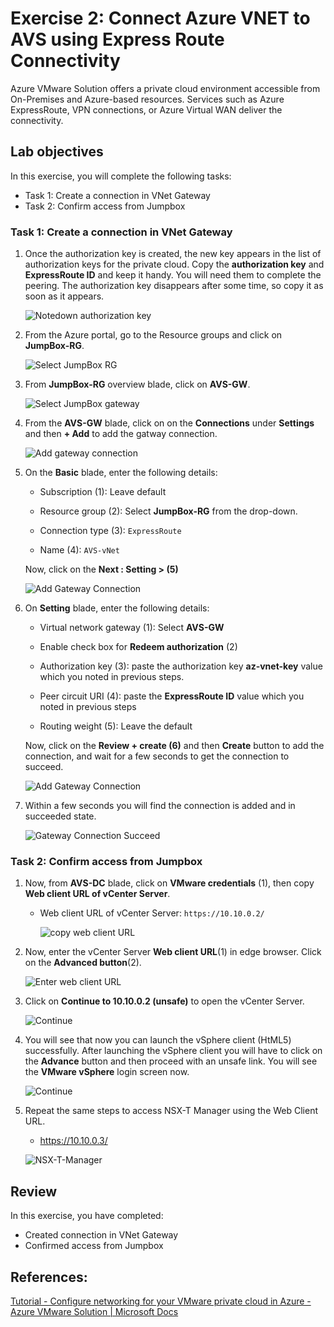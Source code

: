 # Exercise 2: Connect Azure VNET to AVS using Express Route Connectivity 

Azure VMware Solution offers a private cloud environment accessible from On-Premises and Azure-based resources. Services such as Azure ExpressRoute, VPN connections, or Azure Virtual WAN deliver the connectivity.

## Lab objectives

In this exercise, you will complete the following tasks:

+ Task 1: Create a connection in VNet Gateway
+ Task 2: Confirm access from Jumpbox

### Task 1: Create a connection in VNet Gateway

1. Once the authorization key is created, the new key appears in the list of authorization keys for the private cloud. Copy the **authorization key** and **ExpressRoute ID** and keep it handy. You will need them to complete the peering. The authorization key disappears after some time, so copy it as soon as it appears.

   ![Notedown authorization key](../Images/copy-id-and-key.jpg)

2. From the Azure portal, go to the Resource groups and click on **JumpBox-RG**.

   ![Select JumpBox RG](../Images/select-jumpbox-rg.jpg)

3. From **JumpBox-RG** overview blade, click on **AVS-GW**.

   ![Select JumpBox gateway](../Images/M1-T1-E2-O1.png)

4. From the **AVS-GW** blade, click on on the **Connections** under **Settings** and then **+ Add** to add the gatway connection.
    
   ![Add gateway connection](../Images/img.png)
   
5. On the **Basic** blade, enter the following details:

   * Subscription (1): Leave default

   * Resource group (2): Select **JumpBox-RG** from the drop-down.

   * Connection type (3): `ExpressRoute`

   * Name (4): `AVS-vNet`

   Now, click on the **Next : Setting > (5)**

   ![Add Gateway Connection](../Images/M1-T1-S5-1.png)

6. On **Setting** blade, enter the following details:
     
     * Virtual network gateway (1): Select **AVS-GW**

     * Enable check box for **Redeem authorization** (2)

     * Authorization key (3): paste the authorization key **az-vnet-key** value which you noted in previous steps. 
     * Peer circuit URI (4): paste the **ExpressRoute ID** value which you noted in previous steps
     * Routing weight (5): Leave the default

    Now, click on the **Review + create (6)** and then **Create** button to add the connection, and wait for a few seconds to get the connection to succeed.
    
   ![Add Gateway Connection](../Images/M1-T1-S5.png)
    
6. Within a few seconds you will find the connection is added and in succeeded state.

      ![Gateway Connection Succeed](../Images/AVS-GW.png)

### Task 2: Confirm access from Jumpbox

1. Now, from **AVS-DC** blade, click on **VMware credentials** (1), then copy **Web client URL of vCenter Server**.

    * Web client URL of vCenter Server: `https://10.10.0.2/`

      ![copy web client URL](../Images/vCenterWebClientURLcopy.jpg)

2. Now, enter the vCenter Server **Web client URL**(1) in edge browser. Click on the **Advanced button**(2).

   ![Enter web client URL](../Images/enter-vcenter-url.jpg)

3. Click on **Continue to 10.10.0.2 (unsafe)** to open the vCenter Server. 

   ![Continue](../Images/continue-unsafe-vcenter-url.jpg)
   
4. You will see that now you can launch the vSphere client (HtML5) successfully. After launching the vSphere client you will have to click on the **Advance** button and then proceed with an unsafe link. You will see the **VMware vSphere** login screen now.

   ![Continue](../Images/vmware-vsphere-login-page.jpg)
   
5. Repeat the same steps to access NSX-T Manager using the Web Client URL.
    * https://10.10.0.3/

     ![NSX-T-Manager](../Images/NSX-T-Manager.jpg)  
   

## Review
In this exercise, you have completed:
- Created connection in VNet Gateway
- Confirmed access from Jumpbox
 

## References:
[Tutorial - Configure networking for your VMware private cloud in Azure - Azure VMware Solution | Microsoft Docs](https://docs.microsoft.com/en-us/azure/azure-vmware/tutorial-configure-networking#connect-expressroute-to-the-virtual-network-gateway)
 
